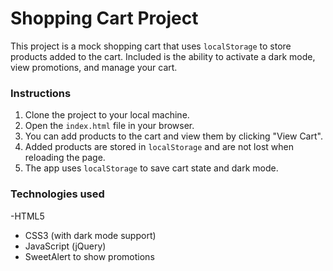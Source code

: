 # Shopping Cart Project

This project is a mock shopping cart that uses `localStorage` to store products added to the cart. Included is the ability to activate a dark mode, view promotions, and manage your cart.

### Instructions

1. Clone the project to your local machine.
2. Open the `index.html` file in your browser.
3. You can add products to the cart and view them by clicking "View Cart".
4. Added products are stored in `localStorage` and are not lost when reloading the page.
5. The app uses `localStorage` to save cart state and dark mode.

### Technologies used

-HTML5
- CSS3 (with dark mode support)
- JavaScript (jQuery)
- SweetAlert to show promotions
